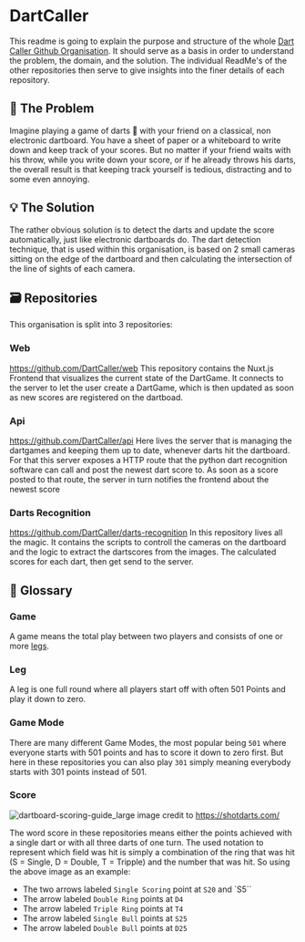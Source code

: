 # DartCaller
This readme is going to explain the purpose and structure of the whole [Dart Caller Github Organisation](https://github.com/DartCaller).
It should serve as a basis in order to understand the problem, the domain, and the solution. The individual ReadMe's of the other repositories then serve to give insights into the finer details of each repository.

## :thinking: The Problem
Imagine playing a game of darts :dart: with your friend on a classical, non electronic dartboard. You have a sheet of paper or a whiteboard to write down and keep track of your scores. But no matter if your friend waits with his throw, while you write down your score, or if he already throws his darts, the overall result is that keeping track yourself is tedious, distracting and to some even annoying.

## :bulb: The Solution
The rather obvious solution is to detect the darts and update the score automatically, just like electronic dartboards do. The dart detection technique, that is used within this organisation, is based on 2 small cameras sitting on the edge of the dartboard and then calculating the intersection of the line of sights of each camera.

## :card_file_box: Repositories
This organisation is split into 3 repositories:

### Web
https://github.com/DartCaller/web
This repository contains the Nuxt.js Frontend that visualizes the current state of the DartGame. It connects to the server to let the user create a DartGame, which is then updated as soon as new scores are registered on the dartboad.

### Api
https://github.com/DartCaller/api
Here lives the server that is managing the dartgames and keeping them up to date, whenever darts hit the dartboard. For that this server exposes a HTTP route that the python dart recognition software can call and post the newest dart score to. As soon as a score posted to that route, the server in turn notifies the frontend about the newest score

### Darts Recognition
https://github.com/DartCaller/darts-recognition
In this repository lives all the magic. It contains the scripts to controll the cameras on the dartboard and the logic to extract the dartscores from the images.
The calculated scores for each dart, then get send to the server.


## :book: Glossary
### Game
A game means the total play between two players and consists of one or more [legs](#legs).
### Leg
A leg is one full round where all players start off with often 501 Points and play it down to zero. 
### Game Mode
There are many different Game Modes, the most popular being `501` where everyone starts with 501 points and has to score it down to zero first. But here in these repositories you can also play `301` simply meaning everybody starts with 301 points instead of 501.

### Score
![dartboard-scoring-guide_large](https://user-images.githubusercontent.com/32591853/120363119-11c3ca80-c30c-11eb-91bc-ffe09da22058.jpeg)
image credit to https://shotdarts.com/

The word score in these repositories means either the points achieved with a single dart or with all three darts of one turn.
The used notation to represent which field was hit is simply a combination of the ring that was hit (S = Single, D = Double, T = Tripple) and the number that was hit. So using the above image as an example:
- The two arrows labeled `Single Scoring` point at `S20` and `S5``
- The arrow labeled `Double Ring` points at `D4`
- The arrow labeled `Triple Ring` points at `T4`
- The arrow labeled `Single Bull` points at `S25`
- The arrow labeled `Double Bull` points at `D25`
